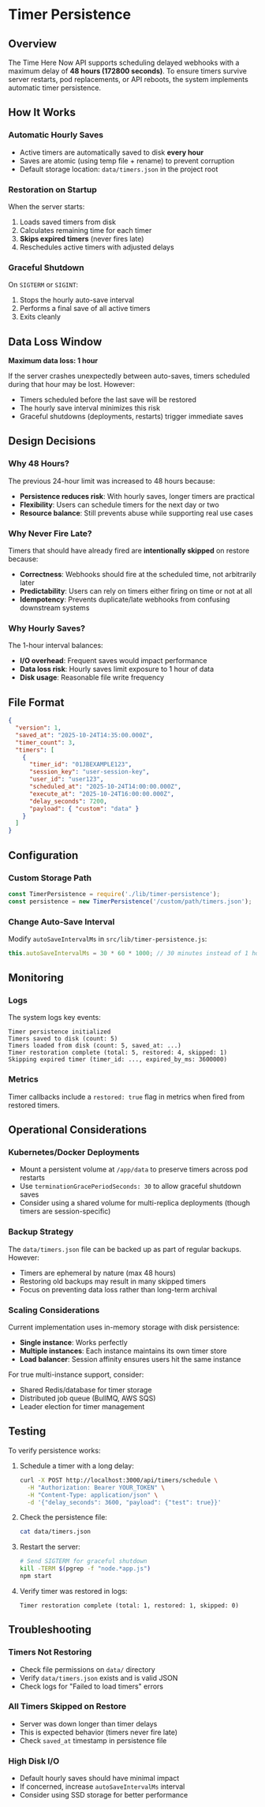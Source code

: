 # Timer Persistence

## Overview

The Time Here Now API supports scheduling delayed webhooks with a maximum delay of **48 hours (172800 seconds)**. To ensure timers survive server restarts, pod replacements, or API reboots, the system implements automatic timer persistence.

## How It Works

### Automatic Hourly Saves

- Active timers are automatically saved to disk **every hour**
- Saves are atomic (using temp file + rename) to prevent corruption
- Default storage location: `data/timers.json` in the project root

### Restoration on Startup

When the server starts:
1. Loads saved timers from disk
2. Calculates remaining time for each timer
3. **Skips expired timers** (never fires late)
4. Reschedules active timers with adjusted delays

### Graceful Shutdown

On `SIGTERM` or `SIGINT`:
1. Stops the hourly auto-save interval
2. Performs a final save of all active timers
3. Exits cleanly

## Data Loss Window

**Maximum data loss: 1 hour**

If the server crashes unexpectedly between auto-saves, timers scheduled during that hour may be lost. However:
- Timers scheduled before the last save will be restored
- The hourly save interval minimizes this risk
- Graceful shutdowns (deployments, restarts) trigger immediate saves

## Design Decisions

### Why 48 Hours?

The previous 24-hour limit was increased to 48 hours because:
- **Persistence reduces risk**: With hourly saves, longer timers are practical
- **Flexibility**: Users can schedule timers for the next day or two
- **Resource balance**: Still prevents abuse while supporting real use cases

### Why Never Fire Late?

Timers that should have already fired are **intentionally skipped** on restore because:
- **Correctness**: Webhooks should fire at the scheduled time, not arbitrarily later
- **Predictability**: Users can rely on timers either firing on time or not at all
- **Idempotency**: Prevents duplicate/late webhooks from confusing downstream systems

### Why Hourly Saves?

The 1-hour interval balances:
- **I/O overhead**: Frequent saves would impact performance
- **Data loss risk**: Hourly saves limit exposure to 1 hour of data
- **Disk usage**: Reasonable file write frequency

## File Format

```json
{
  "version": 1,
  "saved_at": "2025-10-24T14:35:00.000Z",
  "timer_count": 3,
  "timers": [
    {
      "timer_id": "01JBEXAMPLE123",
      "session_key": "user-session-key",
      "user_id": "user123",
      "scheduled_at": "2025-10-24T14:00:00.000Z",
      "execute_at": "2025-10-24T16:00:00.000Z",
      "delay_seconds": 7200,
      "payload": { "custom": "data" }
    }
  ]
}
```

## Configuration

### Custom Storage Path

```javascript
const TimerPersistence = require('./lib/timer-persistence');
const persistence = new TimerPersistence('/custom/path/timers.json');
```

### Change Auto-Save Interval

Modify `autoSaveIntervalMs` in `src/lib/timer-persistence.js`:

```javascript
this.autoSaveIntervalMs = 30 * 60 * 1000; // 30 minutes instead of 1 hour
```

## Monitoring

### Logs

The system logs key events:

```
Timer persistence initialized
Timers saved to disk (count: 5)
Timers loaded from disk (count: 5, saved_at: ...)
Timer restoration complete (total: 5, restored: 4, skipped: 1)
Skipping expired timer (timer_id: ..., expired_by_ms: 3600000)
```

### Metrics

Timer callbacks include a `restored: true` flag in metrics when fired from restored timers.

## Operational Considerations

### Kubernetes/Docker Deployments

- Mount a persistent volume at `/app/data` to preserve timers across pod restarts
- Use `terminationGracePeriodSeconds: 30` to allow graceful shutdown saves
- Consider using a shared volume for multi-replica deployments (though timers are session-specific)

### Backup Strategy

The `data/timers.json` file can be backed up as part of regular backups. However:
- Timers are ephemeral by nature (max 48 hours)
- Restoring old backups may result in many skipped timers
- Focus on preventing data loss rather than long-term archival

### Scaling Considerations

Current implementation uses in-memory storage with disk persistence:
- **Single instance**: Works perfectly
- **Multiple instances**: Each instance maintains its own timer store
- **Load balancer**: Session affinity ensures users hit the same instance

For true multi-instance support, consider:
- Shared Redis/database for timer storage
- Distributed job queue (BullMQ, AWS SQS)
- Leader election for timer management

## Testing

To verify persistence works:

1. Schedule a timer with a long delay:
   ```bash
   curl -X POST http://localhost:3000/api/timers/schedule \
     -H "Authorization: Bearer YOUR_TOKEN" \
     -H "Content-Type: application/json" \
     -d '{"delay_seconds": 3600, "payload": {"test": true}}'
   ```

2. Check the persistence file:
   ```bash
   cat data/timers.json
   ```

3. Restart the server:
   ```bash
   # Send SIGTERM for graceful shutdown
   kill -TERM $(pgrep -f "node.*app.js")
   npm start
   ```

4. Verify timer was restored in logs:
   ```
   Timer restoration complete (total: 1, restored: 1, skipped: 0)
   ```

## Troubleshooting

### Timers Not Restoring

- Check file permissions on `data/` directory
- Verify `data/timers.json` exists and is valid JSON
- Check logs for "Failed to load timers" errors

### All Timers Skipped on Restore

- Server was down longer than timer delays
- This is expected behavior (timers never fire late)
- Check `saved_at` timestamp in persistence file

### High Disk I/O

- Default hourly saves should have minimal impact
- If concerned, increase `autoSaveIntervalMs` interval
- Consider using SSD storage for better performance
